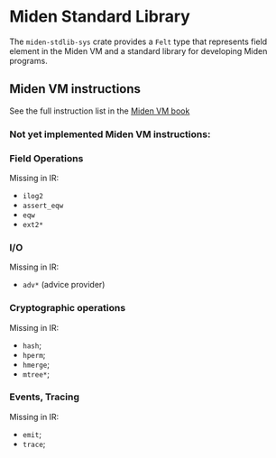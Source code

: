# Miden Standard Library

The `miden-stdlib-sys` crate provides a `Felt` type that represents field element in the Miden VM and a standard library for developing Miden programs.

## Miden VM instructions

See the full instruction list in the [Miden VM book](https://0xpolygonmiden.github.io/miden-vm/user_docs/assembly/field_operations.html)

### Not yet implemented Miden VM instructions:

### Field Operations

Missing in IR:
- `ilog2`
- `assert_eqw`
- `eqw`
- `ext2*`

### I/O

Missing in IR:
- `adv*` (advice provider)

### Cryptographic operations

Missing in IR:
- `hash`;
- `hperm`;
- `hmerge`;
- `mtree*`;

### Events, Tracing

Missing in IR:
- `emit`;
- `trace`;